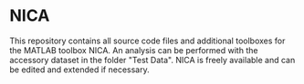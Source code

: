 # NICA
This repository contains all source code files and additional toolboxes for the MATLAB toolbox NICA. An analysis can be performed with the accessory dataset in the folder "Test Data".
NICA is freely available and can be edited and extended if necessary. 
